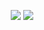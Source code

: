 <p align="center">
    <img src="https://github-readme-stats.vercel.app/api?username=mrailton&count_private=true&show_icons=true&hide_title=true&theme=cobalt" />
    <img src="https://github-readme-stats.vercel.app/api/top-langs/?username=mrailton&layout=compact&theme=cobalt" />
</p>
